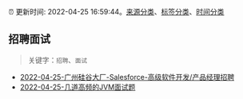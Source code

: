 :alarm_clock: 更新时间: 2022-04-25 16:59:44。[来源分类](../README.md)、[标签分类](../TAGS.md)、[时间分类](../TIMELINE.md)

## 招聘面试


> 关键字：`招聘`、`面试`



- [2022-04-25-广州硅谷大厂-Salesforce-高级软件开发/产品经理招聘](https://www.v2ex.com/t/849254) 
- [2022-04-25-几道高频的JVM面试题](https://toutiao.io/k/zgzh3st) 
